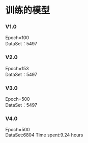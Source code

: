 # 训练的模型
### V1.0
Epoch=100  
DataSet：5497
### V2.0
Epoch=153  
DataSet：5497
### V3.0
Epoch=500  
DataSet：5497
### V4.0
Epoch=500  
DataSet:6804
Time spent:9.24 hours
